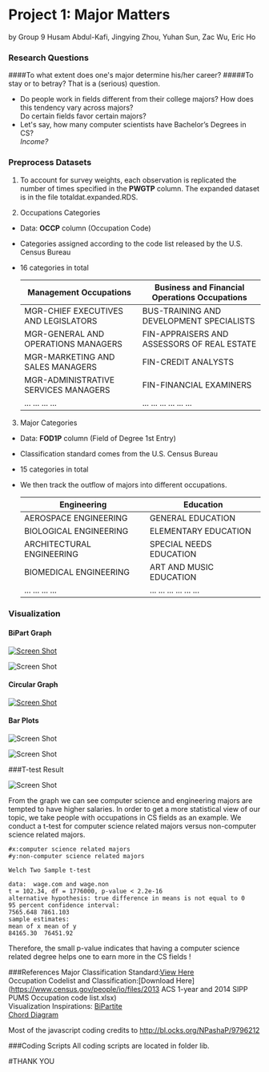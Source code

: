 # Project 1: Major Matters

by Group 9 
Husam Abdul-Kafi, Jingying Zhou, Yuhan Sun, Zac Wu, Eric Ho

### Research Questions
####To what extent does one's major determine his/her career?
#####To stay or to betray? That is a (serious) question.  

* Do people work in fields different from their college majors? How does this tendency vary across majors?  
Do certain fields favor certain majors? 
* Let's say, how many computer scientists have Bachelor’s Degrees in CS? <br /> *Income?*



### Preprocess Datasets

1. To account for survey weights, each observation is replicated the number of times specified in the **PWGTP** column. The expanded dataset is in the file totaldat.expanded.RDS.


2. Occupations Categories
 * Data: **OCCP** column (Occupation Code)
 * Categories assigned according to the code list released by the U.S. Census Bureau
 * 16 categories in total 


	Management Occupations               | Business and Financial Operations Occupations
	-------------------------------------| ---------------------------------------------------
	MGR-CHIEF EXECUTIVES AND LEGISLATORS | BUS-TRAINING AND DEVELOPMENT SPECIALISTS
	MGR-GENERAL AND OPERATIONS MANAGERS  | FIN-APPRAISERS AND ASSESSORS OF REAL ESTATE
	MGR-MARKETING AND SALES MANAGERS     | FIN-CREDIT ANALYSTS
	MGR-ADMINISTRATIVE SERVICES MANAGERS | FIN-FINANCIAL EXAMINERS
	...       ...       ...       ...    |...       ...       ...       ...       ...       ...


3. Major Categories

 * Data: **FOD1P** column (Field of Degree 1st Entry)
 * Classification standard comes from the U.S. Census Bureau 
 * 15 categories in total 
 * We then track the outflow of majors into different occupations.


	Engineering                          | Education
	-------------------------------------| ---------------------------------------------------
	AEROSPACE ENGINEERING                | GENERAL EDUCATION
	BIOLOGICAL ENGINEERING               | ELEMENTARY EDUCATION
	ARCHITECTURAL ENGINEERING            | SPECIAL NEEDS EDUCATION
	BIOMEDICAL ENGINEERING               | ART AND MUSIC EDUCATION
	...       ...       ...       ...    |...       ...       ...       ...       ...       ...


### Visualization

#### BiPart Graph

<a href="http://localhost:8000/Desktop/cycle1-9/lib/bigPartite.html">![Screen Shot](https://raw.githubusercontent.com/TZstatsADS/cycle1-9/master/output/image/ScreenShot1.png?token=AKN9cU9GaFIwejKfkUzVaqLcxsGX9OY_ks5WuROFwA%3D%3D) </a>

![Screen Shot](https://raw.githubusercontent.com/TZstatsADS/cycle1-9/master/output/image/ScreenShot2.png?token=AKN9cShEtuC4-MfggxyMDMq-rLsKLkFXks5WuRaUwA%3D%3D)

#### Circular Graph

<a href="http://localhost:8000/Desktop/cycle1-9/lib/coffee-from-files.html">![Screen Shot](https://raw.githubusercontent.com/TZstatsADS/cycle1-9/master/output/image/circle.png?token=AKN9cTMC83FRHNiK-izup2aqdQbcY2xXks5Wu4FvwA%3D%3D)</a>


#### Bar Plots

![Screen Shot](https://raw.githubusercontent.com/TZstatsADS/cycle1-9/master/output/image/hist2.png?token=AKN9caexboNF0gwZqok1z65H0MYivr7Dks5WuqWTwA%3D%3D)

![Screen Shot](https://raw.githubusercontent.com/TZstatsADS/cycle1-9/master/output/image/hist.png?token=AKN9ccV9okD7KkPQ-0NELht_ZwPRLHq4ks5WunfCwA%3D%3D)



###T-test Result


![Screen Shot](https://raw.githubusercontent.com/TZstatsADS/cycle1-9/master/output/image/income.png?token=AKN9ccCULz1mkr6BFK03x9WnOrGitwQGks5WuqWVwA%3D%3D)

From the graph we can see computer science and engineering majors are tempted to have higher salaries.
In order to get a more statistical view of our topic, we take people with occupations in CS fields as an example. We conduct a t-test for computer science related majors versus non-computer science related majors.


```
#x:computer science related majors
#y:non-computer science related majors

Welch Two Sample t-test
 
data:  wage.com and wage.non
t = 102.34, df = 1776000, p-value < 2.2e-16
alternative hypothesis: true difference in means is not equal to 0
95 percent confidence interval:
7565.648 7861.103
sample estimates:
mean of x mean of y 
84165.30  76451.92
```

Therefore, the small p-value indicates that having a computer science related degree helps one to earn more in the CS fields ! 

###References
Major Classification Standard:[View Here](http://www.census.gov/prod/2012pubs/acsbr11-04a.pdf) <br />
Occupation Codelist and Classification:[Download Here](https://www.census.gov/people/io/files/2013 ACS 1-year and 2014 SIPP PUMS Occupation code list.xlsx)  <br />
Visualization Inspirations:
[BiPartite](http://bl.ocks.org/NPashaP/9796212)   <br />
[Chord Diagram](http://www.delimited.io/blog/2013/12/8/chord-diagrams-in-d3 ) <br />


Most of the javascript coding credits to http://bl.ocks.org/NPashaP/9796212


###Coding Scripts
All coding scripts are located in folder lib. 

#THANK YOU
